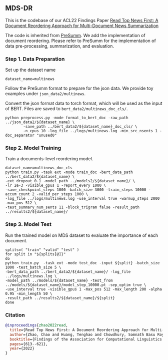 ## MDS-DR

This is the codebase of our ACL22 Findings Paper [Read Top News First: A Document Reordering Approach for Multi-Document News Summarization](https://aclanthology.org/2022.findings-acl.51/)

The code is inherited from [PreSumm](https://github.com/nlpyang/PreSumm). 
We add the implementation of document reordering. 
Please refer to PreSumm for the implementation of data pre-processing, summarization, and evaluation.




### Step 1. Data Preparation

Set up the dataset name
```shell script
dataset_name=multinews
```

Follow the PreSumm format to prepare for the json data. We provide toy examples under `json_data2/multinews`.


Convert the json format data to torch format, which will be used as the input of BERT. Files are saved to `bert_data2/multinews_doc_cls/`.

```shell script
python preprocess.py -mode format_to_bert_doc -raw_path ../json_data2/${dataset_name} \
        -save_path ../bert_data2/${dataset_name}_doc_cls/ \
        -n_cpus 10 -log_file ../logs/multinews.log -min_src_nsents 1 -doc_separator "unused0"
```

### Step 2. Model Training
Train a documents-level reordering model.

```shell script
dataset_name=multinews_doc_cls
python train.py -task ext -mode train_doc -bert_data_path ../bert_data2/${dataset_name} \
-ext_dropout 0.1 -model_path ../models2/${dataset_name}/ \
-lr 2e-3 -visible_gpus 1 -report_every 1000 \
-save_checkpoint_steps 1000 -batch_size 3000 -train_steps 10000 -accum_count 2 -valid_per_steps 1000 \
-log_file ../logs/multinews.log -use_interval true -warmup_steps 2000 -max_pos 512 \
-test_summary_num_sents 11 -block_trigram false -result_path ../results2/${dataset_name}/
```


### Step 3. Model Test
Run the trained model on MDS dataset to evaluate the importance of each document.
```shell script
splits=( "train" "valid" "test" )
for split in "${splits[@]}"
do
python train.py  -task ext -mode test_doc -input ${split} -batch_size 1000 -test_batch_size 5 \
-bert_data_path ../bert_data2/${dataset_name}/ -log_file ../logs/multinews.log \
-model_path ../models/${dataset_name} -test_from ../models/${dataset_name}/model_step_10000.pt -sep_optim true \
-use_interval true -visible_gpus 1 -max_pos 512 -max_length 200 -alpha 0.95 -min_length 50 \
-result_path ../results2/${dataset_name}/${split}
done
```

### Citation 

```bibtex
@inproceedings{zhao2022read,
  title={Read Top News First: A Document Reordering Approach for Multi-Document News Summarization},
  author={Zhao, Chao and Huang, Tenghao and Chowdhury, Somnath Basu Roy and Chandrasekaran, Muthu Kumar and Mckeown, Kathleen and Chaturvedi, Snigdha},
  booktitle={Findings of the Association for Computational Linguistics: ACL 2022},
  pages={613--621},
  year={2022}
}
```